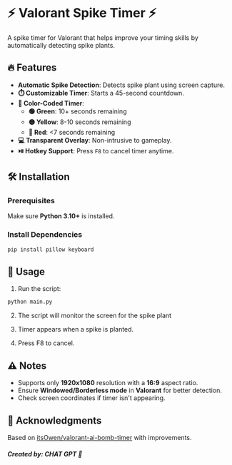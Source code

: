 # ⚡ Valorant Spike Timer ⚡

A spike timer for Valorant that helps improve your timing skills by automatically detecting spike plants.

## 🔥 Features
- **Automatic Spike Detection**: Detects spike plant using screen capture.
- **⏱️ Customizable Timer**: Starts a 45-second countdown.
- **🎨 Color-Coded Timer**: 
  - **🟢 Green**: 10+ seconds remaining
  - **🟡 Yellow**: 8-10 seconds remaining
  - **🔴 Red**: <7 seconds remaining
- **💻 Transparent Overlay**: Non-intrusive to gameplay.
- **⏯️ Hotkey Support**: Press `F8` to cancel timer anytime.

## 🛠️ Installation
### Prerequisites
Make sure **Python 3.10+** is installed.

### Install Dependencies
```bash
pip install pillow keyboard
```
## 🚀 Usage
1. Run the script:
```bash
python main.py
```
2. The script will monitor the screen for the spike plant

3. Timer appears when a spike is planted.

4. Press F8 to cancel.

## ⚠️ Notes
- Supports only **1920x1080** resolution with a **16:9** aspect ratio.
- Ensure **Windowed/Borderless mode** in **Valorant** for better detection.
- Check screen coordinates if timer isn't appearing.

## 🔗 Acknowledgments
Based on [itsOwen/valorant-ai-bomb-timer](https://github.com/itsOwen/valorant-ai-bomb-timer) with improvements.

##### Created by: CHAT GPT 🧠
